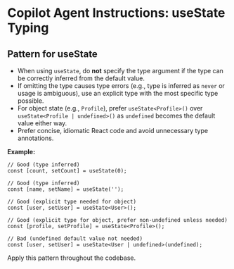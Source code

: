 # Copilot Agent Instructions: useState Typing

## Pattern for useState

- When using `useState`, do **not** specify the type argument if the type can be correctly inferred from the default value.
- If omitting the type causes type errors (e.g., type is inferred as `never` or usage is ambiguous), use an explicit type with the most specific type possible.
- For object state (e.g., `Profile`), prefer `useState<Profile>()` over `useState<Profile | undefined>()` as `undefined` becomes the default value either way.
- Prefer concise, idiomatic React code and avoid unnecessary type annotations.

**Example:**
```tsx
// Good (type inferred)
const [count, setCount] = useState(0);

// Good (type inferred)
const [name, setName] = useState('');

// Good (explicit type needed for object)
const [user, setUser] = useState<User>();

// Good (explicit type for object, prefer non-undefined unless needed)
const [profile, setProfile] = useState<Profile>();

// Bad (undefined default value not needed)
const [user, setUser] = useState<User | undefined>(undefined);
```

Apply this pattern throughout the codebase.
